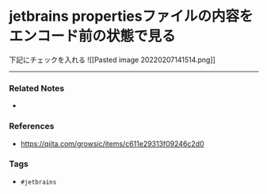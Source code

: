 # jetbrains propertiesファイルの内容をエンコード前の状態で見る
下記にチェックを入れる
![[Pasted image 20220207141514.png]]

---
### Related Notes
- 

### References
- https://qiita.com/growsic/items/c611e29313f09246c2d0

### Tags
- `#jetbrains` 